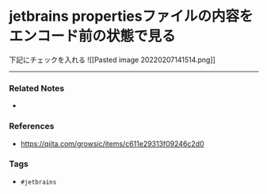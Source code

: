 # jetbrains propertiesファイルの内容をエンコード前の状態で見る
下記にチェックを入れる
![[Pasted image 20220207141514.png]]

---
### Related Notes
- 

### References
- https://qiita.com/growsic/items/c611e29313f09246c2d0

### Tags
- `#jetbrains` 